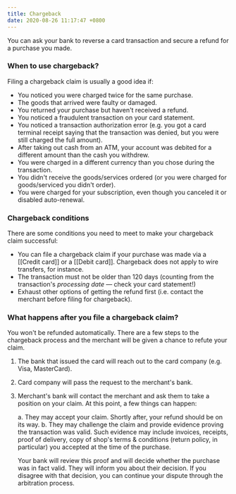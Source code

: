 ```yaml
---
title: Chargeback
date: 2020-08-26 11:17:47 +0800
---
```


You can ask your bank to reverse a card transaction and secure a refund for a purchase you made.

### When to use chargeback?
Filing a chargeback claim is usually a good idea if:
- You noticed you were charged twice for the same purchase.
- The goods that arrived were faulty or damaged.
- You returned your purchase but haven't received a refund.
- You noticed a fraudulent transaction on your card statement.
- You noticed a transaction authorization error (e.g. you got a card terminal receipt saying that the transaction was denied, but you were still charged the full amount).
- After taking out cash from an ATM, your account was debited for a different amount than the cash you withdrew.
- You were charged in a different currency than you chose during the transaction.
- You didn't receive the goods/services ordered (or you were charged for goods/serviced you didn't order).
- You were charged for your subscription, even though you canceled it or disabled auto-renewal.

### Chargeback conditions
There are some conditions you need to meet to make your chargeback claim successful:
- You can file a chargeback claim if your purchase was made via a [[Credit card]] or a [[Debit card]]. Chargeback does not apply to wire transfers, for instance.
- The transaction must not be older than 120 days (counting from the transaction's *processing date* — check your card statement!)
- Exhaust other options of getting the refund first (i.e. contact the merchant before filing for chargeback).

### What happens after you file a chargeback claim?
You won't be refunded automatically. There are a few steps to the chargeback process and the merchant will be given a chance to refute your claim.

1. The bank that issued the card will reach out to the card company (e.g. Visa, MasterCard).
2. Card company will pass the request to the merchant's bank.
3. Merchant's bank will contact the merchant and ask them to take a position on your claim. At this point, a few things can happen:

	a. They may accept your claim. Shortly after, your refund should be on its way.
	b. They may challenge the claim and provide evidence proving the transaction was valid. Such evidence may include invoices, receipts, proof of delivery, copy of shop's terms & conditions (return policy, in particular) you accepted at the time of the purchase.
	
	Your bank will review this proof and will decide whether the purchase was in fact valid. They will inform you about their decision. If you disagree with that decision, you can continue your dispute through the arbitration process.